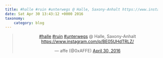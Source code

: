 ```yaml
---
title: #halle #ruin #unterwegs @ Halle, Saxony-Anhalt https://www.instagram.com/p/BE05UHdTRLZ/
date: Sat Apr 30 13:43:12 +0000 2016
taxonomy:
    category: blog
---
```

<blockquote class="twitter-tweet" align="center"><p lang="de" dir="ltr"><a href="https://twitter.com/hashtag/halle?src=hash">#halle</a> <a href="https://twitter.com/hashtag/ruin?src=hash">#ruin</a> <a href="https://twitter.com/hashtag/unterwegs?src=hash">#unterwegs</a> @ Halle, Saxony-Anhalt <a href="https://www.instagram.com/p/BE05UHdTRLZ/">https://www.instagram.com/p/BE05UHdTRLZ/</a></p>&mdash; affe (@0xAFFE) <a href="https://twitter.com/0xAFFE/status/726406551137751041">April 30, 2016</a></blockquote>
